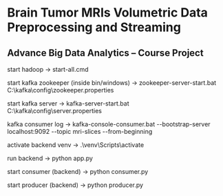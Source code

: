# Brain Tumor MRIs Volumetric Data Preprocessing and Streaming
## Advance Big Data Analytics – Course Project


start hadoop ->
    start-all.cmd

start kafka zookeeper (inside bin/windows) ->
    zookeeper-server-start.bat C:\kafka\config\zookeeper.properties

start kafka server ->
    kafka-server-start.bat C:\kafka\config\server.properties

kafka consumer log ->
    kafka-console-consumer.bat --bootstrap-server localhost:9092 --topic mri-slices --from-beginning

activate backend venv ->
    .\\venv\Scripts\activate

run backend ->
    python app.py

start consumer (backend) ->
    python consumer.py

start producer (backend) ->
    python producer.py


